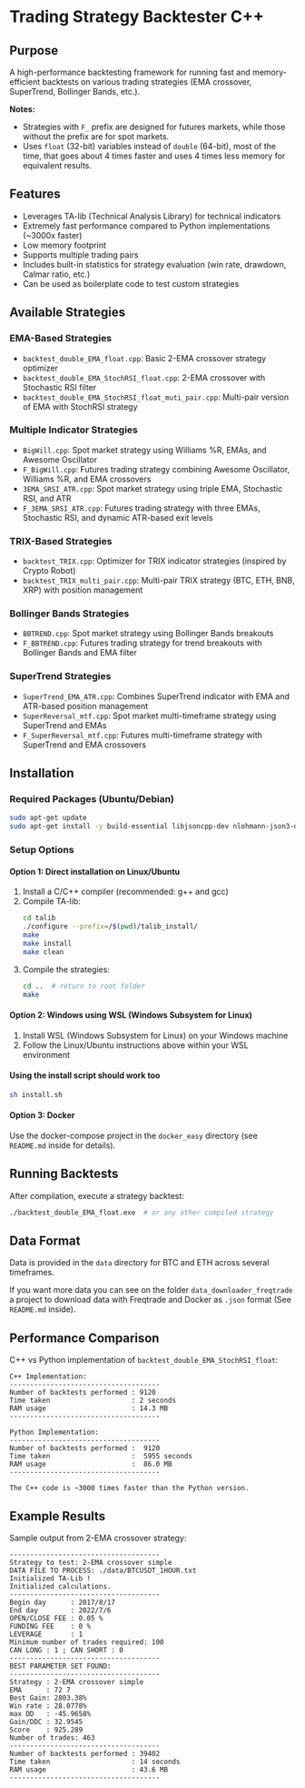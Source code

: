 # Trading Strategy Backtester C++

## Purpose
A high-performance backtesting framework for running fast and memory-efficient backtests on various trading strategies (EMA crossover, SuperTrend, Bollinger Bands, etc.).

**Notes:** 
- Strategies with `F_` prefix are designed for futures markets, while those without the prefix are for spot markets.
- Uses `float` (32-bit) variables instead of `double` (64-bit), most of the time, that goes about 4 times faster and uses 4 times less memory for equivalent results.

## Features
- Leverages TA-lib (Technical Analysis Library) for technical indicators
- Extremely fast performance compared to Python implementations (~3000x faster)
- Low memory footprint
- Supports multiple trading pairs
- Includes built-in statistics for strategy evaluation (win rate, drawdown, Calmar ratio, etc.)
- Can be used as boilerplate code to test custom strategies

## Available Strategies

### EMA-Based Strategies
- `backtest_double_EMA_float.cpp`: Basic 2-EMA crossover strategy optimizer
- `backtest_double_EMA_StochRSI_float.cpp`: 2-EMA crossover with Stochastic RSI filter
- `backtest_double_EMA_StochRSI_float_muti_pair.cpp`: Multi-pair version of EMA with StochRSI strategy

### Multiple Indicator Strategies
- `BigWill.cpp`: Spot market strategy using Williams %R, EMAs, and Awesome Oscillator
- `F_BigWill.cpp`: Futures trading strategy combining Awesome Oscillator, Williams %R, and EMA crossovers
- `3EMA_SRSI_ATR.cpp`: Spot market strategy using triple EMA, Stochastic RSI, and ATR
- `F_3EMA_SRSI_ATR.cpp`: Futures trading strategy with three EMAs, Stochastic RSI, and dynamic ATR-based exit levels

### TRIX-Based Strategies
- `backtest_TRIX.cpp`: Optimizer for TRIX indicator strategies (inspired by Crypto Robot)
- `backtest_TRIX_multi_pair.cpp`: Multi-pair TRIX strategy (BTC, ETH, BNB, XRP) with position management

### Bollinger Bands Strategies
- `BBTREND.cpp`: Spot market strategy using Bollinger Bands breakouts
- `F_BBTREND.cpp`: Futures trading strategy for trend breakouts with Bollinger Bands and EMA filter

### SuperTrend Strategies
- `SuperTrend_EMA_ATR.cpp`: Combines SuperTrend indicator with EMA and ATR-based position management
- `SuperReversal_mtf.cpp`: Spot market multi-timeframe strategy using SuperTrend and EMAs
- `F_SuperReversal_mtf.cpp`: Futures multi-timeframe strategy with SuperTrend and EMA crossovers

## Installation

### Required Packages (Ubuntu/Debian)
```bash
sudo apt-get update
sudo apt-get install -y build-essential libjsoncpp-dev nlohmann-json3-dev gcc g++
```

### Setup Options

#### Option 1: Direct installation on Linux/Ubuntu
1. Install a C/C++ compiler (recommended: g++ and gcc)
2. Compile TA-lib:
   ```bash
   cd talib
   ./configure --prefix=/$(pwd)/talib_install/
   make
   make install
   make clean
   ```
3. Compile the strategies:
   ```bash
   cd ..  # return to root folder
   make
   ```

#### Option 2: Windows using WSL (Windows Subsystem for Linux)
1. Install WSL (Windows Subsystem for Linux) on your Windows machine
2. Follow the Linux/Ubuntu instructions above within your WSL environment

#### Using the install script should work too
```bash
sh install.sh
```

#### Option 3: Docker
Use the docker-compose project in the `docker_easy` directory (see `README.md` inside for details).

## Running Backtests

After compilation, execute a strategy backtest:
```bash
./backtest_double_EMA_float.exe  # or any other compiled strategy
```

## Data Format
Data is provided in the `data` directory for BTC and ETH across several timeframes.

If you want more data you can see on the folder `data_downloader_freqtrade` a project to download data with Freqtrade and Docker as `.json` format (See `README.md` inside).

## Performance Comparison

C++ vs Python implementation of `backtest_double_EMA_StochRSI_float`:

```
C++ Implementation:
-------------------------------------
Number of backtests performed : 9120
Time taken                    : 2 seconds 
RAM usage                     : 14.3 MB
-------------------------------------

Python Implementation:
-------------------------------------
Number of backtests performed :  9120
Time taken                    :  5955 seconds 
RAM usage                     :  86.0 MB
-------------------------------------

The C++ code is ~3000 times faster than the Python version.
```

## Example Results

Sample output from 2-EMA crossover strategy:

```
-------------------------------------
Strategy to test: 2-EMA crossover simple
DATA FILE TO PROCESS: ./data/BTCUSDT_1HOUR.txt
Initialized TA-Lib !
Initialized calculations.
-------------------------------------
Begin day      : 2017/8/17
End day        : 2022/7/6
OPEN/CLOSE FEE : 0.05 %
FUNDING FEE    : 0 %
LEVERAGE       : 1
Minimum number of trades required: 100
CAN LONG : 1 ; CAN SHORT : 0
-------------------------------------
BEST PARAMETER SET FOUND: 
-------------------------------------
Strategy : 2-EMA crossover simple
EMA      : 72 7
Best Gain: 2803.38%
Win rate : 28.0778%
max DD   : -45.9658%
Gain/DDC : 32.9545
Score    : 925.289
Number of trades: 463
-------------------------------------
Number of backtests performed : 39402
Time taken                    : 14 seconds 
RAM usage                     : 43.6 MB
-------------------------------------
```